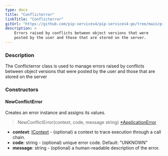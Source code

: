```yaml
---
type: docs
title: "Conflicterror"
linkTitle: "Conflicterror"
gitUrl: "https://github.com/pip-services4/pip-services4-go/tree/main/pip-services4-commons-go"
description: >
    Errors raised by conflicts between object versions that were
    posted by the user and those that are stored on the server.
---
```


### Description

The Conflicterror class is used to manage errors raised by conflicts between object versions that were posted by the user and those that are stored on the server

### Constructors

#### NewConflictError
Creates an error instance and assigns its values.

> NewConflictError(context, code, message string) [*ApplicationError](../application_error)

- **context**: [IContext](../../../components/context/icontext) - (optional) a context to trace execution through a call chain.
- **code**: string - (optional) unique error code. Default: "UNKNOWN"
- **message**: string - (optional) a human-readable description of the error.

